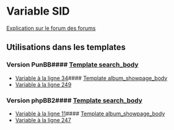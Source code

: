 # Variable SID
[Explication sur le forum des forums](http://forum.forumactif.com/t294113-listing-des-variables#SID)
## Utilisations dans les templates
### Version PunBB#### [Template search_body](punbb/search_body.md)
* [Variable à la ligne 34](../punbb/search_body.tpl#L34)#### [Template album_showpage_body](punbb/album_showpage_body.md)
* [Variable à la ligne 249](../punbb/album_showpage_body.tpl#L249)
### Version phpBB2#### [Template search_body](subsilver/search_body.md)
* [Variable à la ligne 11](../subsilver/search_body.tpl#L11)#### [Template album_showpage_body](subsilver/album_showpage_body.md)
* [Variable à la ligne 247](../subsilver/album_showpage_body.tpl#L247)
